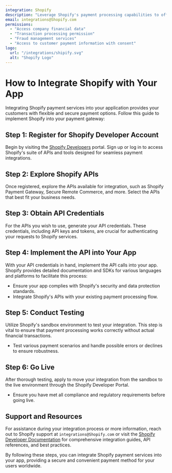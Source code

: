 ```yaml
---
integration: Shopify
description: "Leverage Shopify's payment processing capabilities to offer a wide range of payment options, enhancing customer convenience and security."
email: integrations@Shopify.com
permissions:
  - "Access company financial data"
  - "Transaction processing permission"
  - "Fraud management services"
  - "Access to customer payment information with consent"
logo:
  url: "/integrations/shipify.svg"
  alt: "Shopify Logo"
---
```


# How to Integrate Shopify with Your App

Integrating Shopify payment services into your application provides your customers with flexible and secure payment options. Follow this guide to implement Shopify into your payment gateway:

## Step 1: Register for Shopify Developer Account

Begin by visiting the [Shopify Developers](https://developer.Shopify.com/) portal. Sign up or log in to access Shopify's suite of APIs and tools designed for seamless payment integrations.

## Step 2: Explore Shopify APIs

Once registered, explore the APIs available for integration, such as Shopify Payment Gateway, Secure Remote Commerce, and more. Select the APIs that best fit your business needs.

## Step 3: Obtain API Credentials

For the APIs you wish to use, generate your API credentials. These credentials, including API keys and tokens, are crucial for authenticating your requests to Shopify services.

## Step 4: Implement the API into Your App

With your API credentials in hand, implement the API calls into your app. Shopify provides detailed documentation and SDKs for various languages and platforms to facilitate this process:

- Ensure your app complies with Shopify's security and data protection standards.
- Integrate Shopify's APIs with your existing payment processing flow.

## Step 5: Conduct Testing

Utilize Shopify's sandbox environment to test your integration. This step is vital to ensure that payment processing works correctly without actual financial transactions.

- Test various payment scenarios and handle possible errors or declines to ensure robustness.

## Step 6: Go Live

After thorough testing, apply to move your integration from the sandbox to the live environment through the Shopify Developer Portal.

- Ensure you have met all compliance and regulatory requirements before going live.

## Support and Resources

For assistance during your integration process or more information, reach out to Shopify support at `integrations@Shopify.com` or visit the [Shopify Developer Documentation](https://developer.Shopify.com/documentation) for comprehensive integration guides, API references, and best practices.

By following these steps, you can integrate Shopify payment services into your app, providing a secure and convenient payment method for your users worldwide.
